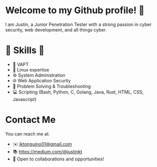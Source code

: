# Welcome to my Github profile! 👋
I am Justin, a Junior Penetration Tester with a strong passion in cyber security, web development, and all things cyber. 

#  💪 Skills 💪
- 🔐 VAPT
- 🐧 Linux expertise 
- ⚙️ System Administration 
- 🌐 Web Application Security
- 🧩 Problem Solving & Troubleshooting
- 💻 Scripting (Bash, Python, C, Golang, Java, Rust, HTML, CSS, Javascript)

# Contact Me 
You can reach me at:
- ✉️  jktonguino01@gmail.com 
- 📚 https://medium.com/@justinkt
- 🤝 Open to collaborations and opportunities!

